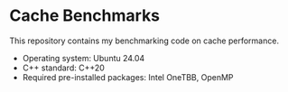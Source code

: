 # Cache Benchmarks

This repository contains my benchmarking code on cache performance.

- Operating system: Ubuntu 24.04
- C++ standard: C++20
- Required pre-installed packages: Intel OneTBB, OpenMP
